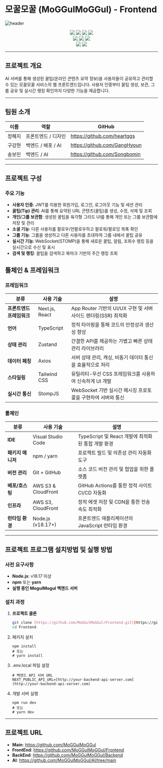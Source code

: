 # 모꿀모꿀 (MoGGulMoGGul) - Frontend
![header](https://capsule-render.vercel.app/api?type=cylinder&color=EAC149&height=130&section=header&text=MOGGUL-MOGGUL%20Frontend&fontSize=50&animation=scaleIn&fontColor=FFF)

<p align="center">
  <img src="https://img.shields.io/badge/next.js-%23000000.svg?&style=for-the-badge&logo=next.js&logoColor=white"/>
  <img src="https://img.shields.io/badge/react-%2361DAFB.svg?&style=for-the-badge&logo=react&logoColor=white"/>
  <img src="https://img.shields.io/badge/typescript-%233178C6.svg?&style=for-the-badge&logo=typescript&logoColor=white"/>
  <img src="https://img.shields.io/badge/tailwindcss-%2306B6D4.svg?&style=for-the-badge&logo=tailwind-css&logoColor=white"/>
  <br>
  <img src="https://img.shields.io/badge/zustand-%237A5A48.svg?&style=for-the-badge"/>
  <img src="https://img.shields.io/badge/axios-%235A29E4.svg?&style=for-the-badge&logo=axios&logoColor=white"/>
  <img src="https://img.shields.io/badge/reactquery-%23FF4154.svg?&style=for-the-badge&logo=react-query&logoColor=white"/>
  <br>
  <img src="https://img.shields.io/badge/Amazon S3-%23569A31.svg?&style=for-the-badge&logo=amazon-s3&logoColor=white"/>
  <img src="https://img.shields.io/badge/Amazon CloudFront-%23FF9900.svg?&style=for-the-badge&logo=amazon-cloudfront&logoColor=white"/>
</p>

---

## 프로젝트 개요
AI 서버를 통해 생성된 꿀팁(온라인 콘텐츠 요약 정보)을 사용자들이 공유하고 관리할 수 있는 모꿀모꿀 서비스의 웹 프론트엔드입니다. 사용자 인증부터 꿀팁 생성, 보관, 그룹 공유 및 실시간 랭킹 확인까지 다양한 기능을 제공합니다.

---
## 팀원 소개
| **이름** | **역할** | **GitHub** |
|--------|---------------|------------------------------|
| 정혜지   | 프론트엔드 / 디자인     | https://github.com/heartggs  |
| 구강현   | 백엔드 / 배포 / AI | https://github.com/GangHyoun |
| 송보민   | 백엔드 / AI       | https://github.com/Songbomin |


---

## 프로젝트 구성

### 주요 기능
- **사용자 인증**: JWT를 이용한 회원가입, 로그인, 로그아웃 기능 및 세션 관리
- **꿀팁(Tip) 관리**: AI를 통해 요약된 URL 콘텐츠(꿀팁)를 생성, 수정, 삭제 및 조회
- **개인/그룹 보관함**: 생성된 꿀팁을 육각형 그리드 UI를 통해 개인 또는 그룹 보관함에 저장 및 관리
- **소셜 기능**: 다른 사용자를 팔로우/언팔로우하고 팔로워/팔로잉 목록 확인
- **그룹 기능**: 그룹을 생성하고 다른 사용자를 초대하여 그룹 내에서 꿀팁 공유
- **실시간 기능**: WebSocket(STOMP)을 통해 새로운 꿀팁, 알림, 조회수 랭킹 등을 실시간으로 수신 및 표시
- **검색 및 랭킹**: 꿀팁을 검색하고 북마크 기반의 주간 랭킹 조회


## 툴체인 & 프레임워크

### 프레임워크

| 분류 | 사용 기술 | 설명 |
|---|---|---|
| **프론트엔드 프레임워크** | Next.js, React | App Router 기반의 UI/UX 구현 및 서버 사이드 렌더링(SSR) 최적화 |
| **언어** | TypeScript | 정적 타이핑을 통해 코드의 안정성과 생산성 향상 |
| **상태 관리** | Zustand | 간결한 API를 제공하는 가볍고 빠른 상태 관리 라이브러리 |
| **데이터 페칭** | Axios | 서버 상태 관리, 캐싱, 비동기 데이터 통신을 효율적으로 처리 |
| **스타일링** | Tailwind CSS | 유틸리티-우선 CSS 프레임워크를 사용하여 신속하게 UI 개발 |
| **실시간 통신** | StompJS | WebSocket 기반 실시간 메시징 프로토콜을 구현하여 서버와 통신 |

### 툴체인

| 분류 | 사용 기술 | 설명 |
|---|---|---|
| **IDE** | Visual Studio Code | TypeScript 및 React 개발에 최적화된 통합 개발 환경 |
| **패키지 매니저** | npm / yarn | 프로젝트 빌드 및 의존성 관리 자동화 도구 |
| **버전 관리** | Git + GitHub | 소스 코드 버전 관리 및 협업을 위한 플랫폼 |
| **배포/호스팅** | AWS S3 & CloudFront | GitHub Actions를 통한 정적 사이트 CI/CD 자동화 |
| **인프라**| AWS S3, CloudFront | 정적 에셋 저장 및 CDN을 통한 전송 속도 최적화 |
| **런타임 환경** | Node.js (v18.17+) | 프론트엔드 애플리케이션의 JavaScript 런타임 환경 |

---

## 프로젝트 프로그램 설치방법 및 실행 방법

### 사전 요구사항
- **Node.js**: v18.17 이상
- **npm** 또는 **yarn**
- **실행 중인 MogulMogul 백엔드 서버**

### 설치 과정
1. **프로젝트 클론**
   ```bash
   git clone [https://github.com/MoGGulMoGGul/Frontend.git](https://github.com/MoGGulMoGGul/Frontend.git)
   cd Frontend
   ```

2. 패키지 설치
    ```
    npm install
    # 또는
    # yarn install
    ```

3. .env.local 파일 설정
    ```
    # 백엔드 API 서버 URL
    NEXT_PUBLIC_API_URL=[http://your-backend-api-server.com](http://your-backend-api-server.com)
    ```

4. 개발 서버 실행
    ```
    npm run dev
    # 또는
    # yarn dev
    ```

---
## 프로젝트 URL
- **Main**: https://github.com/MoGGulMoGGul
- **FrontEnd**: https://github.com/MoGGulMoGGul/Frontend
- **BackEnd**: https://github.com/MoGGulMoGGul/Backend
- **AI**: https://github.com/MoGGulMoGGul/AI/tree/main

